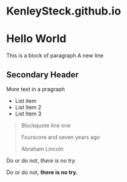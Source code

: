 # KenleySteck.github.io
# Hello World
This is a block of paragraph
A new line

## Secondary Header
More text in a pragraph

- List item
- List Item 2
- List Item 3

> Blockquote line one
> 
> Fourscore and seven years ago
> 
> Abraham Lincoln

Do or do not, *there is no try.*

Do or do not, **there is no try.**
